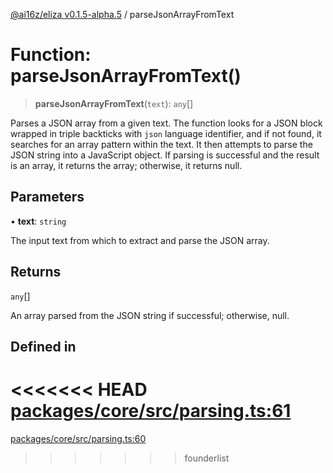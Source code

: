 [@ai16z/eliza v0.1.5-alpha.5](../index.md) / parseJsonArrayFromText

# Function: parseJsonArrayFromText()

> **parseJsonArrayFromText**(`text`): `any`[]

Parses a JSON array from a given text. The function looks for a JSON block wrapped in triple backticks
with `json` language identifier, and if not found, it searches for an array pattern within the text.
It then attempts to parse the JSON string into a JavaScript object. If parsing is successful and the result
is an array, it returns the array; otherwise, it returns null.

## Parameters

• **text**: `string`

The input text from which to extract and parse the JSON array.

## Returns

`any`[]

An array parsed from the JSON string if successful; otherwise, null.

## Defined in

<<<<<<< HEAD
[packages/core/src/parsing.ts:61](https://github.com/ai16z/eliza/blob/main/packages/core/src/parsing.ts#L61)
=======
[packages/core/src/parsing.ts:60](https://github.com/konstantine25b/eliza/blob/main/packages/core/src/parsing.ts#L60)
>>>>>>> founderlist
